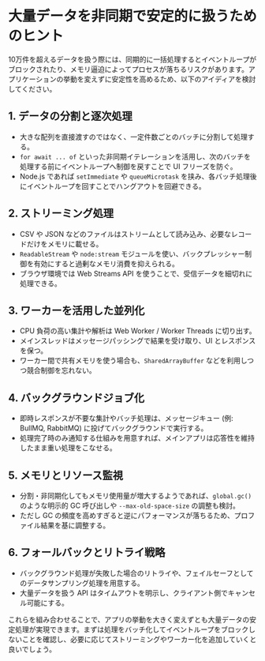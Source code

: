 # 大量データを非同期で安定的に扱うためのヒント

10万件を超えるデータを扱う際には、同期的に一括処理するとイベントループがブロックされたり、メモリ逼迫によってプロセスが落ちるリスクがあります。アプリケーションの挙動を変えずに安定性を高めるため、以下のアイディアを検討してください。

## 1. データの分割と逐次処理
- 大きな配列を直接渡すのではなく、一定件数ごとのバッチに分割して処理する。
- `for await ... of` といった非同期イテレーションを活用し、次のバッチを処理する前にイベントループへ制御を戻すことで UI フリーズを防ぐ。
- Node.js であれば `setImmediate` や `queueMicrotask` を挟み、各バッチ処理後にイベントループを回すことでハングアウトを回避できる。

## 2. ストリーミング処理
- CSV や JSON などのファイルはストリームとして読み込み、必要なレコードだけをメモリに載せる。
- `ReadableStream` や `node:stream` モジュールを使い、バックプレッシャー制御を有効にすると過剰なメモリ消費を抑えられる。
- ブラウザ環境では Web Streams API を使うことで、受信データを細切れに処理できる。

## 3. ワーカーを活用した並列化
- CPU 負荷の高い集計や解析は Web Worker / Worker Threads に切り出す。
- メインスレッドはメッセージパッシングで結果を受け取り、UI とレスポンスを保つ。
- ワーカー間で共有メモリを使う場合も、`SharedArrayBuffer` などを利用しつつ競合制御を忘れない。

## 4. バックグラウンドジョブ化
- 即時レスポンスが不要な集計やバッチ処理は、メッセージキュー (例: BullMQ, RabbitMQ) に投げてバックグラウンドで実行する。
- 処理完了時のみ通知する仕組みを用意すれば、メインアプリは応答性を維持したまま重い処理をこなせる。

## 5. メモリとリソース監視
- 分割・非同期化してもメモリ使用量が増大するようであれば、`global.gc()` のような明示的 GC 呼び出しや `--max-old-space-size` の調整も検討。
- ただし GC の頻度を高めすぎると逆にパフォーマンスが落ちるため、プロファイル結果を基に調整する。

## 6. フォールバックとリトライ戦略
- バックグラウンド処理が失敗した場合のリトライや、フェイルセーフとしてのデータサンプリング処理を用意する。
- 大量データを扱う API はタイムアウトを明示し、クライアント側でキャンセル可能にする。

これらを組み合わせることで、アプリの挙動を大きく変えずとも大量データの安定処理が実現できます。まずは処理をバッチ化してイベントループをブロックしないことを確認し、必要に応じてストリーミングやワーカー化を追加していくと良いでしょう。
